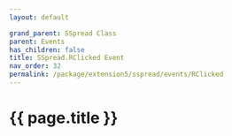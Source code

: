 ```yaml
---
layout: default

grand_parent: SSpread Class
parent: Events
has_children: false
title: SSpread.RClicked Event
nav_order: 32
permalink: /package/extension5/sspread/events/RClicked
---
```

# {{ page.title }}
